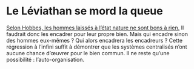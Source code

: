 # Le Léviathan se mord la queue

[Selon Hobbes, les hommes laissés à l’état nature ne sont bons à rien.](https://tcrouzet.com/2007/06/29/le-liberalisme-une-doctrine-schizophrenique/) Il faudrait donc les encadrer pour leur propre bien. Mais qui encadre sinon des hommes eux-mêmes ? Qui alors encadrera les encadreurs ? Cette régression à l’infini suffit à démontrer que les systèmes centralisés n’ont aucune chance d’œuvrer pour le bien commun. Il ne reste qu’une possibilité : l’auto-organisation.